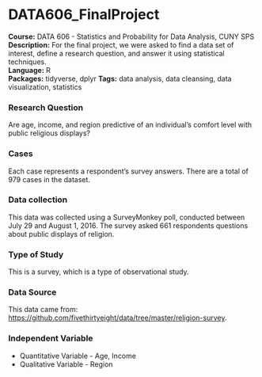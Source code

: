# DATA606_FinalProject
**Course:** DATA 606 - Statistics and Probability for Data Analysis, CUNY SPS  
**Description:** For the final project, we were asked to find a data set of interest, define a research question, and answer it using statistical techniques.  
**Language:** R  
**Packages:** tidyverse, dplyr
**Tags:** data analysis, data cleansing, data visualization, statistics  

### Research Question
Are age, income, and region predictive of an individual’s comfort level with public religious displays?

### Cases
Each case represents a respondent’s survey answers. There are a total of 979 cases in the dataset.

### Data collection
This data was collected using a SurveyMonkey poll, conducted between July 29 and August 1, 2016. The survey asked 661 respondents questions about public displays of religion.

### Type of Study
This is a survey, which is a type of observational study.

### Data Source
This data came from: https://github.com/fivethirtyeight/data/tree/master/religion-survey.

### Independent Variable
* Quantitative Variable - Age, Income
* Qualitative Variable - Region
